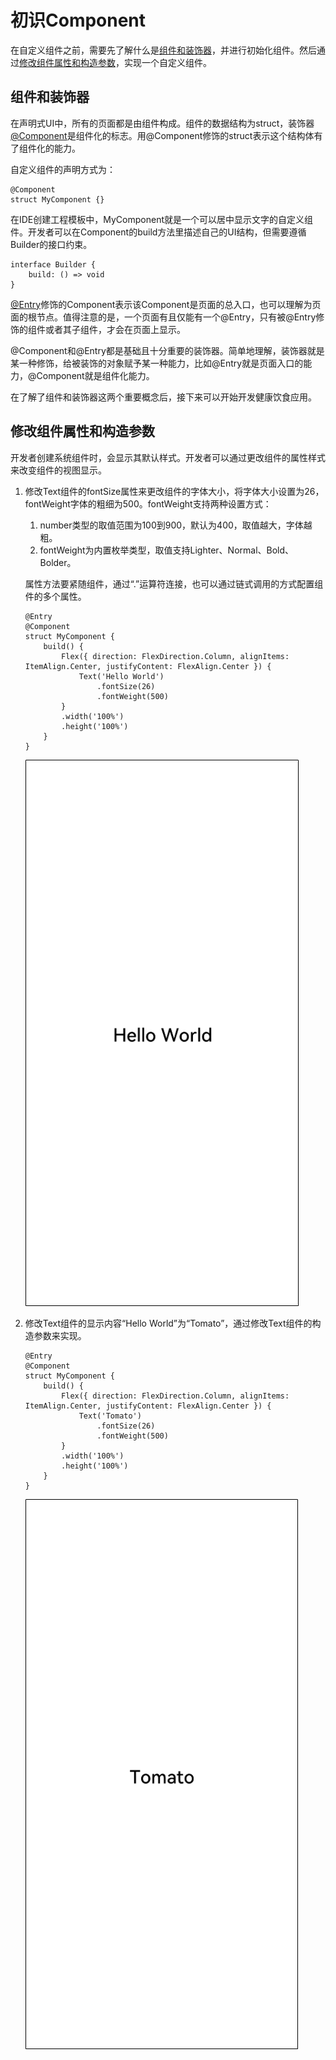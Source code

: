 # 初识Component

在自定义组件之前，需要先了解什么是[组件和装饰器](#组件和装饰器)，并进行初始化组件。然后通过[修改组件属性和构造参数](#修改组件属性和构造参数)，实现一个自定义组件。


## 组件和装饰器

在声明式UI中，所有的页面都是由组件构成。组件的数据结构为struct，装饰器[@Component](../reference/arkui-ts/ts-component-based-component.md)是组件化的标志。用@Component修饰的struct表示这个结构体有了组件化的能力。

自定义组件的声明方式为：

```
@Component
struct MyComponent {}
```

在IDE创建工程模板中，MyComponent就是一个可以居中显示文字的自定义组件。开发者可以在Component的build方法里描述自己的UI结构，但需要遵循Builder的接口约束。

```
interface Builder {
    build: () => void
}
```

[@Entry](../reference/arkui-ts/ts-component-based-entry.md)修饰的Component表示该Component是页面的总入口，也可以理解为页面的根节点。值得注意的是，一个页面有且仅能有一个@Entry，只有被@Entry修饰的组件或者其子组件，才会在页面上显示。

@Component和@Entry都是基础且十分重要的装饰器。简单地理解，装饰器就是某一种修饰，给被装饰的对象赋予某一种能力，比如@Entry就是页面入口的能力，@Component就是组件化能力。

在了解了组件和装饰器这两个重要概念后，接下来可以开始开发健康饮食应用。


## 修改组件属性和构造参数

开发者创建系统组件时，会显示其默认样式。开发者可以通过更改组件的属性样式来改变组件的视图显示。

1. 修改Text组件的fontSize属性来更改组件的字体大小，将字体大小设置为26，fontWeight字体的粗细为500。fontWeight支持两种设置方式：
   1. number类型的取值范围为100到900，默认为400，取值越大，字体越粗。
   2. fontWeight为内置枚举类型，取值支持Lighter、Normal、Bold、Bolder。

   属性方法要紧随组件，通过“.”运算符连接，也可以通过链式调用的方式配置组件的多个属性。

   ```
   @Entry
   @Component
   struct MyComponent {
       build() {
           Flex({ direction: FlexDirection.Column, alignItems: ItemAlign.Center, justifyContent: FlexAlign.Center }) {
               Text('Hello World')
                   .fontSize(26)
                   .fontWeight(500)
           }
           .width('100%')
           .height('100%')
       }
   }
   ```

   ![zh-cn_image_0000001168728272](figures/zh-cn_image_0000001168728272.png)

2. 修改Text组件的显示内容“Hello World”为“Tomato”，通过修改Text组件的构造参数来实现。
   ```
   @Entry
   @Component
   struct MyComponent {
       build() {
           Flex({ direction: FlexDirection.Column, alignItems: ItemAlign.Center, justifyContent: FlexAlign.Center }) {
               Text('Tomato')
                   .fontSize(26)
                   .fontWeight(500)
           }
           .width('100%')
           .height('100%')
       }
   }
   ```

   ![zh-cn_image_0000001168888224](figures/zh-cn_image_0000001168888224.png)
